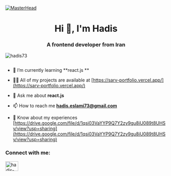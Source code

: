 [![MasterHead](https://webcloudtechnology.in/wp-content/uploads/2022/07/Web-Designing-Banner.gif)](https://rishavchanda.io)
<h1 align="center">Hi 👋, I'm Hadis</h1>
<h3 align="center">A frontend developer from Iran</h3>


<p align="left"> <img src="https://komarev.com/ghpvc/?username=hadis73&label=Profile%20views&color=0e75b6&style=flat" alt="hadis73" /> </p>

<p align="left"> <a href="https://twitter.com/" target="blank"><img src="https://img.shields.io/twitter/follow/?logo=twitter&style=for-the-badge" alt="" /></a> </p>

- 🌱 I’m currently learning **react.js **

- 👨‍💻 All of my projects are available at [https://sarv-portfolio.vercel.app/](https://sarv-portfolio.vercel.app/)

- 💬 Ask me about **react.js**

- 📫 How to reach me **hadis.eslami73@gmail.com**

- 📄 Know about my experiences [https://drive.google.com/file/d/1qsi03VaYYP9Q7Y2zy9gu8iU089t8UHSy/view?usp=sharing](https://drive.google.com/file/d/1qsi03VaYYP9Q7Y2zy9gu8iU089t8UHSy/view?usp=sharing)

<h3 align="left">Connect with me:</h3>
<p align="left">
<a href="https://linkedin.com/in/hadis-slm" target="blank"><img align="center" src="https://raw.githubusercontent.com/rahuldkjain/github-profile-readme-generator/master/src/images/icons/Social/linked-in-alt.svg" alt="hadis-slm" height="30" width="40" /></a>
</p>


